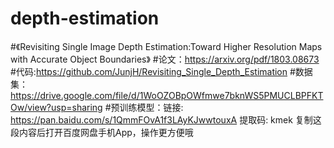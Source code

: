 # depth-estimation
#《Revisiting Single Image Depth Estimation:Toward Higher Resolution Maps with Accurate Object Boundaries》
#论文：https://arxiv.org/pdf/1803.08673
#代码:https://github.com/JunjH/Revisiting_Single_Depth_Estimation
#数据集：https://drive.google.com/file/d/1WoOZOBpOWfmwe7bknWS5PMUCLBPFKTOw/view?usp=sharing
#预训练模型：链接: https://pan.baidu.com/s/1QmmFOvA1f3LAyKJwwtouxA 提取码: kmek 复制这段内容后打开百度网盘手机App，操作更方便哦
